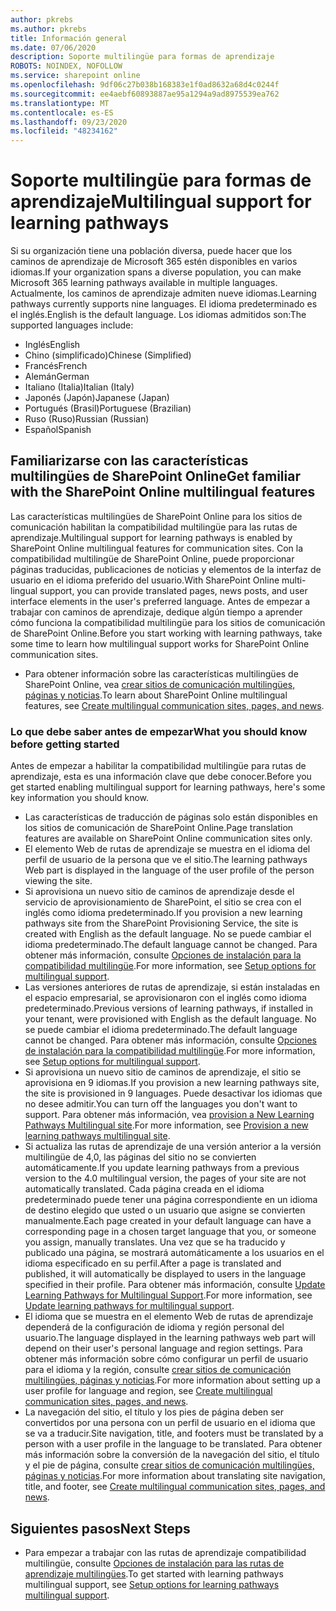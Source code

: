 ```yaml
---
author: pkrebs
ms.author: pkrebs
title: Información general
ms.date: 07/06/2020
description: Soporte multilingüe para formas de aprendizaje
ROBOTS: NOINDEX, NOFOLLOW
ms.service: sharepoint online
ms.openlocfilehash: 9df06c27b038b168383e1f0ad8632a68d4c0244f
ms.sourcegitcommit: ee4aebf60893887ae95a1294a9ad8975539ea762
ms.translationtype: MT
ms.contentlocale: es-ES
ms.lasthandoff: 09/23/2020
ms.locfileid: "48234162"
---
```

# <a name="multilingual-support-for-learning-pathways"></a><span data-ttu-id="b927c-103">Soporte multilingüe para formas de aprendizaje</span><span class="sxs-lookup"><span data-stu-id="b927c-103">Multilingual support for learning pathways</span></span>

<span data-ttu-id="b927c-104">Si su organización tiene una población diversa, puede hacer que los caminos de aprendizaje de Microsoft 365 estén disponibles en varios idiomas.</span><span class="sxs-lookup"><span data-stu-id="b927c-104">If your organization spans a diverse population, you can make Microsoft 365 learning pathways available in multiple languages.</span></span> <span data-ttu-id="b927c-105">Actualmente, los caminos de aprendizaje admiten nueve idiomas.</span><span class="sxs-lookup"><span data-stu-id="b927c-105">Learning pathways currently supports nine languages.</span></span> <span data-ttu-id="b927c-106">El idioma predeterminado es el inglés.</span><span class="sxs-lookup"><span data-stu-id="b927c-106">English is the default language.</span></span> <span data-ttu-id="b927c-107">Los idiomas admitidos son:</span><span class="sxs-lookup"><span data-stu-id="b927c-107">The supported languages include:</span></span>   

- <span data-ttu-id="b927c-108">Inglés</span><span class="sxs-lookup"><span data-stu-id="b927c-108">English</span></span>    
- <span data-ttu-id="b927c-109">Chino (simplificado)</span><span class="sxs-lookup"><span data-stu-id="b927c-109">Chinese (Simplified)</span></span>
- <span data-ttu-id="b927c-110">Francés</span><span class="sxs-lookup"><span data-stu-id="b927c-110">French</span></span>
- <span data-ttu-id="b927c-111">Alemán</span><span class="sxs-lookup"><span data-stu-id="b927c-111">German</span></span>
- <span data-ttu-id="b927c-112">Italiano (Italia)</span><span class="sxs-lookup"><span data-stu-id="b927c-112">Italian (Italy)</span></span>
- <span data-ttu-id="b927c-113">Japonés (Japón)</span><span class="sxs-lookup"><span data-stu-id="b927c-113">Japanese (Japan)</span></span>
- <span data-ttu-id="b927c-114">Portugués (Brasil)</span><span class="sxs-lookup"><span data-stu-id="b927c-114">Portuguese (Brazilian)</span></span>
- <span data-ttu-id="b927c-115">Ruso (Ruso)</span><span class="sxs-lookup"><span data-stu-id="b927c-115">Russian (Russian)</span></span>
- <span data-ttu-id="b927c-116">Español</span><span class="sxs-lookup"><span data-stu-id="b927c-116">Spanish</span></span>

## <a name="get-familiar-with-the-sharepoint-online-multilingual-features"></a><span data-ttu-id="b927c-117">Familiarizarse con las características multilingües de SharePoint Online</span><span class="sxs-lookup"><span data-stu-id="b927c-117">Get familiar with the SharePoint Online multilingual features</span></span>
<span data-ttu-id="b927c-118">Las características multilingües de SharePoint Online para los sitios de comunicación habilitan la compatibilidad multilingüe para las rutas de aprendizaje.</span><span class="sxs-lookup"><span data-stu-id="b927c-118">Multilingual support for learning pathways is enabled by SharePoint Online multilingual features for communication sites.</span></span>
<span data-ttu-id="b927c-119">Con la compatibilidad multilingüe de SharePoint Online, puede proporcionar páginas traducidas, publicaciones de noticias y elementos de la interfaz de usuario en el idioma preferido del usuario.</span><span class="sxs-lookup"><span data-stu-id="b927c-119">With SharePoint Online multi-lingual support, you can provide translated pages, news posts, and user interface elements in the user's preferred language.</span></span> <span data-ttu-id="b927c-120">Antes de empezar a trabajar con caminos de aprendizaje, dedique algún tiempo a aprender cómo funciona la compatibilidad multilingüe para los sitios de comunicación de SharePoint Online.</span><span class="sxs-lookup"><span data-stu-id="b927c-120">Before you start working with learning pathways, take some time to learn how multilingual support works for SharePoint Online communication sites.</span></span> 
- <span data-ttu-id="b927c-121">Para obtener información sobre las características multilingües de SharePoint Online, vea [crear sitios de comunicación multilingües, páginas y noticias](https://support.office.com/article/2bb7d610-5453-41c6-a0e8-6f40b3ed750c).</span><span class="sxs-lookup"><span data-stu-id="b927c-121">To learn about SharePoint Online multilingual features, see [Create multilingual communication sites, pages, and news](https://support.office.com/article/2bb7d610-5453-41c6-a0e8-6f40b3ed750c).</span></span> 

### <a name="what-you-should-know-before-getting-started"></a><span data-ttu-id="b927c-122">Lo que debe saber antes de empezar</span><span class="sxs-lookup"><span data-stu-id="b927c-122">What you should know before getting started</span></span> 
<span data-ttu-id="b927c-123">Antes de empezar a habilitar la compatibilidad multilingüe para rutas de aprendizaje, esta es una información clave que debe conocer.</span><span class="sxs-lookup"><span data-stu-id="b927c-123">Before you get started enabling multilingual support for learning pathways, here's some key information you should know.</span></span> 

- <span data-ttu-id="b927c-124">Las características de traducción de páginas solo están disponibles en los sitios de comunicación de SharePoint Online.</span><span class="sxs-lookup"><span data-stu-id="b927c-124">Page translation features are available on SharePoint Online communication sites only.</span></span>
- <span data-ttu-id="b927c-125">El elemento Web de rutas de aprendizaje se muestra en el idioma del perfil de usuario de la persona que ve el sitio.</span><span class="sxs-lookup"><span data-stu-id="b927c-125">The learning pathways Web part is displayed in the language of the user profile of the person viewing the site.</span></span>   
- <span data-ttu-id="b927c-126">Si aprovisiona un nuevo sitio de caminos de aprendizaje desde el servicio de aprovisionamiento de SharePoint, el sitio se crea con el inglés como idioma predeterminado.</span><span class="sxs-lookup"><span data-stu-id="b927c-126">If you provision a new learning pathways site from the SharePoint Provisioning Service, the site is created with English as the default language.</span></span> <span data-ttu-id="b927c-127">No se puede cambiar el idioma predeterminado.</span><span class="sxs-lookup"><span data-stu-id="b927c-127">The default language cannot be changed.</span></span> <span data-ttu-id="b927c-128">Para obtener más información, consulte [Opciones de instalación para la compatibilidad multilingüe](https://docs.microsoft.com/office365/customlearning/custom_setupoptions_ml).</span><span class="sxs-lookup"><span data-stu-id="b927c-128">For more information, see [Setup options for multilingual support](https://docs.microsoft.com/office365/customlearning/custom_setupoptions_ml).</span></span>
- <span data-ttu-id="b927c-129">Las versiones anteriores de rutas de aprendizaje, si están instaladas en el espacio empresarial, se aprovisionaron con el inglés como idioma predeterminado.</span><span class="sxs-lookup"><span data-stu-id="b927c-129">Previous versions of learning pathways, if installed in your tenant, were provisioned with English as the default language.</span></span> <span data-ttu-id="b927c-130">No se puede cambiar el idioma predeterminado.</span><span class="sxs-lookup"><span data-stu-id="b927c-130">The default language cannot be changed.</span></span> <span data-ttu-id="b927c-131">Para obtener más información, consulte [Opciones de instalación para la compatibilidad multilingüe](https://docs.microsoft.com/office365/customlearning/custom_setupoptions_ml).</span><span class="sxs-lookup"><span data-stu-id="b927c-131">For more information, see [Setup options for multilingual support](https://docs.microsoft.com/office365/customlearning/custom_setupoptions_ml).</span></span>
- <span data-ttu-id="b927c-132">Si aprovisiona un nuevo sitio de caminos de aprendizaje, el sitio se aprovisiona en 9 idiomas.</span><span class="sxs-lookup"><span data-stu-id="b927c-132">If you provision a new learning pathways site, the site is provisioned in 9 languages.</span></span> <span data-ttu-id="b927c-133">Puede desactivar los idiomas que no desee admitir.</span><span class="sxs-lookup"><span data-stu-id="b927c-133">You can turn off the languages you don't want to support.</span></span> <span data-ttu-id="b927c-134">Para obtener más información, vea [provision a New Learning Pathways Multilingual site](https://docs.microsoft.com/office365/customlearning/custom_provision_ml).</span><span class="sxs-lookup"><span data-stu-id="b927c-134">For more information, see [Provision a new learning pathways multilingual site](https://docs.microsoft.com/office365/customlearning/custom_provision_ml).</span></span>  
- <span data-ttu-id="b927c-135">Si actualiza las rutas de aprendizaje de una versión anterior a la versión multilingüe de 4,0, las páginas del sitio no se convierten automáticamente.</span><span class="sxs-lookup"><span data-stu-id="b927c-135">If you update learning pathways from a previous version to the 4.0 multilingual version, the pages of your site are not automatically translated.</span></span> <span data-ttu-id="b927c-136">Cada página creada en el idioma predeterminado puede tener una página correspondiente en un idioma de destino elegido que usted o un usuario que asigne se convierten manualmente.</span><span class="sxs-lookup"><span data-stu-id="b927c-136">Each page created in your default language can have a corresponding page in a chosen target language that you, or someone you assign, manually translates.</span></span> <span data-ttu-id="b927c-137">Una vez que se ha traducido y publicado una página, se mostrará automáticamente a los usuarios en el idioma especificado en su perfil.</span><span class="sxs-lookup"><span data-stu-id="b927c-137">After a page is translated and published, it will automatically be displayed to users in the language specified in their profile.</span></span> <span data-ttu-id="b927c-138">Para obtener más información, consulte [Update Learning Pathways for Multilingual Support](https://docs.microsoft.com/office365/customlearning/custom_update_ml).</span><span class="sxs-lookup"><span data-stu-id="b927c-138">For more information, see [Update learning pathways for multilingual support](https://docs.microsoft.com/office365/customlearning/custom_update_ml).</span></span> 
- <span data-ttu-id="b927c-139">El idioma que se muestra en el elemento Web de rutas de aprendizaje dependerá de la configuración de idioma y región personal del usuario.</span><span class="sxs-lookup"><span data-stu-id="b927c-139">The language displayed in the learning pathways web part will depend on their user's personal language and region settings.</span></span> <span data-ttu-id="b927c-140">Para obtener más información sobre cómo configurar un perfil de usuario para el idioma y la región, consulte [crear sitios de comunicación multilingües, páginas y noticias](https://support.office.com/article/2bb7d610-5453-41c6-a0e8-6f40b3ed750c).</span><span class="sxs-lookup"><span data-stu-id="b927c-140">For more information about setting up a user profile for language and region, see [Create multilingual communication sites, pages, and news](https://support.office.com/article/2bb7d610-5453-41c6-a0e8-6f40b3ed750c).</span></span> 
- <span data-ttu-id="b927c-141">La navegación del sitio, el título y los pies de página deben ser convertidos por una persona con un perfil de usuario en el idioma que se va a traducir.</span><span class="sxs-lookup"><span data-stu-id="b927c-141">Site navigation, title, and footers must be translated by a person with a user profile in the language to be translated.</span></span> <span data-ttu-id="b927c-142">Para obtener más información sobre la conversión de la navegación del sitio, el título y el pie de página, consulte [crear sitios de comunicación multilingües, páginas y noticias](https://support.office.com/article/2bb7d610-5453-41c6-a0e8-6f40b3ed750c).</span><span class="sxs-lookup"><span data-stu-id="b927c-142">For more information about translating site navigation, title, and footer, see [Create multilingual communication sites, pages, and news](https://support.office.com/article/2bb7d610-5453-41c6-a0e8-6f40b3ed750c).</span></span>

## <a name="next-steps"></a><span data-ttu-id="b927c-143">Siguientes pasos</span><span class="sxs-lookup"><span data-stu-id="b927c-143">Next Steps</span></span>
- <span data-ttu-id="b927c-144">Para empezar a trabajar con las rutas de aprendizaje compatibilidad multilingüe, consulte [Opciones de instalación para las rutas de aprendizaje multilingües](https://docs.microsoft.com/office365/customlearning/custom_setupoptions_ml).</span><span class="sxs-lookup"><span data-stu-id="b927c-144">To get started with learning pathways multilingual support, see [Setup options for learning pathways multilingual support](https://docs.microsoft.com/office365/customlearning/custom_setupoptions_ml).</span></span>